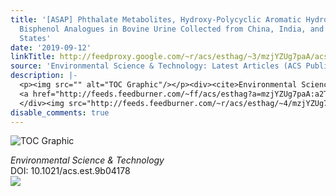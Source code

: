 ```yaml
---
title: '[ASAP] Phthalate Metabolites, Hydroxy-Polycyclic Aromatic Hydrocarbons, and
  Bisphenol Analogues in Bovine Urine Collected from China, India, and the United
  States'
date: '2019-09-12'
linkTitle: http://feedproxy.google.com/~r/acs/esthag/~3/mzjYZUg7paA/acs.est.9b04178
source: 'Environmental Science & Technology: Latest Articles (ACS Publications)'
description: |-
  <p><img src="" alt="TOC Graphic"/></p><div><cite>Environmental Science & Technology</cite></div><div>DOI: 10.1021/acs.est.9b04178</div><div class="feedflare">
  <a href="http://feeds.feedburner.com/~ff/acs/esthag?a=mzjYZUg7paA:a2TlAH9ztr4:yIl2AUoC8zA"><img src="http://feeds.feedburner.com/~ff/acs/esthag?d=yIl2AUoC8zA" border="0"></img></a>
  </div><img src="http://feeds.feedburner.com/~r/acs/esthag/~4/mzjYZUg7paA" height="1" width="1" ...
disable_comments: true
---
```

<p><img src="" alt="TOC Graphic"/></p><div><cite>Environmental Science & Technology</cite></div><div>DOI: 10.1021/acs.est.9b04178</div><div class="feedflare">
<a href="http://feeds.feedburner.com/~ff/acs/esthag?a=mzjYZUg7paA:a2TlAH9ztr4:yIl2AUoC8zA"><img src="http://feeds.feedburner.com/~ff/acs/esthag?d=yIl2AUoC8zA" border="0"></img></a>
</div><img src="http://feeds.feedburner.com/~r/acs/esthag/~4/mzjYZUg7paA" height="1" width="1" ...
